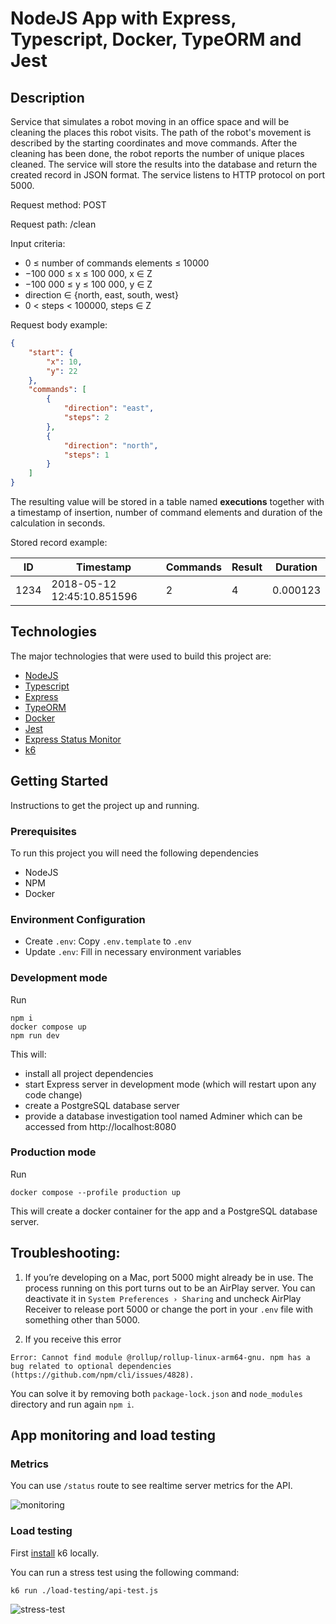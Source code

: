# NodeJS App with Express, Typescript, Docker, TypeORM and Jest

## Description
Service that simulates a robot moving in an office space and will be cleaning the places this robot visits. The path of the robot's movement is described by the starting coordinates and move commands. After the cleaning has been done, the robot reports the number of unique places cleaned. The service will store the results into the database and return the created record in JSON format. The service listens to HTTP protocol on port 5000.

Request method: POST

Request path: /clean

Input criteria:
- 0 ≤ number of commands elements ≤ 10000
- −100 000 ≤ x ≤ 100 000, x ∈ Z
- −100 000 ≤ y ≤ 100 000, y ∈ Z
- direction ∈ {north, east, south, west}
- 0 < steps < 100000, steps ∈ Z

Request body example:
```json
{
    "start": {
        "x": 10,
        "y": 22
    },
    "commands": [
        {
            "direction": "east",
            "steps": 2
        },
        {
            "direction": "north",
            "steps": 1
        }
    ]
}
```
The resulting value will be stored in a table named **executions** together with a timestamp of insertion, number of command elements and duration of the calculation in seconds.

Stored record example:

| ID   | Timestamp                  | Commands | Result| Duration |
| ---- | -------------------------- | -------- | ----- | -------- |
| 1234 | 2018-05-12 12:45:10.851596 | 2        | 4     | 0.000123 |

## Technologies
The major technologies that were used to build this project are:

- [NodeJS](https://nodejs.org/en/)
- [Typescript](https://www.typescriptlang.org/)
- [Express](https://expressjs.com/)
- [TypeORM](https://typeorm.io/)
- [Docker](https://www.docker.com/)
- [Jest](https://jestjs.io/)
- [Express Status Monitor](https://github.com/RafalWilinski/express-status-monitor)
- [k6](https://grafana.com/docs/k6/latest/)

## Getting Started
Instructions to get the project up and running.

### Prerequisites
To run this project you will need the following dependencies

- NodeJS
- NPM
- Docker

### Environment Configuration
- Create `.env`: Copy `.env.template` to `.env`
- Update `.env`: Fill in necessary environment variables

### Development mode
Run
```
npm i
docker compose up
npm run dev
```

This will:
- install all project dependencies
- start Express server in development mode (which will restart upon any code change)
- create a PostgreSQL database server
- provide a database investigation tool named Adminer which can be accessed from http://localhost:8080

### Production mode
Run

`docker compose --profile production up`

This will create a docker container for the app and a PostgreSQL database server.

## Troubleshooting:

1. If you’re developing on a Mac, port 5000 might already be in use. The process running on this port turns out to be an AirPlay server. You can deactivate it in `System Preferences › Sharing` and uncheck AirPlay Receiver to release port 5000 or change the port in your `.env` file with something other than 5000.

2. If you receive this error
```
Error: Cannot find module @rollup/rollup-linux-arm64-gnu. npm has a bug related to optional dependencies (https://github.com/npm/cli/issues/4828).
```
You can solve it by removing both `package-lock.json` and `node_modules` directory and run again `npm i`.

## App monitoring and load testing
### Metrics
You can use `/status` route to see realtime server metrics for the API.

![monitoring](https://github.com/user-attachments/assets/fe7d2081-b214-4178-9cb6-e87cb8a6c13d)

### Load testing
First [install](https://grafana.com/docs/k6/latest/set-up/install-k6/#install-k6) k6 locally.

You can run a stress test using the following command:
```
k6 run ./load-testing/api-test.js
```
![stress-test](https://github.com/user-attachments/assets/9e34aaf3-502e-4c4f-9e60-f4cf5794e141)
